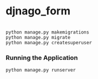 # djnago_form


```

python manage.py makemigrations
python manage.py migrate
python manage.py createsuperuser
```

### Running the Application

```
python manage.py runserver

```

